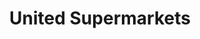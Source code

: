 ---
title: "United Supermarkets"
url: /amarillo/united-supermarkets-south-washington-street-2/
shop: Supermarkt
---